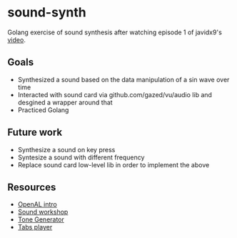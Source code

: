 # sound-synth

Golang exercise of sound synthesis after watching episode 1 of javidx9's [video](https://www.youtube.com/watch?v=tgamhuQnOkM).

## Goals 
- Synthesized a sound based on the data manipulation of a sin wave over time
- Interacted with sound card via github.com/gazed/vu/audio lib and desgined a wrapper around that
- Practiced Golang

## Future work
- Synthesize a sound on key press
- Syntesize a sound with different frequency
- Replace sound card low-level lib in order to implement the above

## Resources
- [OpenAL intro](https://ffainelli.github.io/openal-example/)
- [Sound workshop](https://research.ncl.ac.uk/game/mastersdegree/workshops/audio/Sound%20Workshop.pdf)
- [Tone Generator](https://github.com/kcat/openal-soft/blob/master/examples/altonegen.c)
- [Tabs player](https://github.com/pyth/tabs_player)
 
